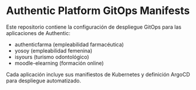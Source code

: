 # Authentic Platform GitOps Manifests

Este repositorio contiene la configuración de despliegue GitOps para las aplicaciones de Authentic:

- authenticfarma (empleabilidad farmacéutica)
- yosoy (empleabilidad femenina)
- isyours (turismo odontológico)
- moodle-elearning (formación online)

Cada aplicación incluye sus manifiestos de Kubernetes y definición ArgoCD para despliegue automatizado.
